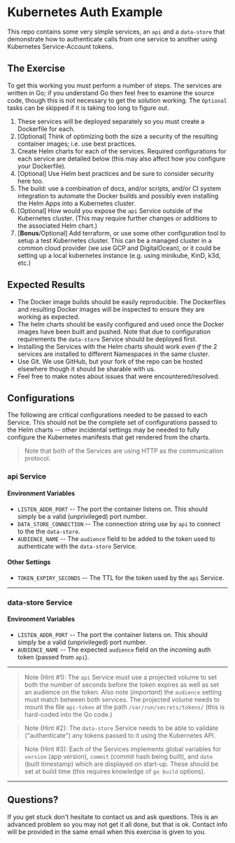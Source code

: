 # Kubernetes Auth Example

This repo contains some very simple services, an `api` and a `data-store` that demonstrate how to authenticate calls from one service to another using Kubernetes Service-Account tokens.

## The Exercise

To get this working you must perform a number of steps.  The services are written in Go; if you understand Go then feel free to examine the source code, though this is not necessary to get the solution working.
The `Optional` tasks can be skipped if it is taking too long to figure out.

1. These services will be deployed separately so you must create a Dockerfile for each.
2. [Optional] Think of optimizing both the size a security of the resulting container images; i.e. use best practices.
3. Create Helm charts for each of the services.  Required configurations for each service are detailed below (this may also affect how you configure your Dockerfile).
4. [Optional] Use Helm best practices and be sure to consider security here too.
5. The build: use a combination of docs, and/or scripts, and/or CI system integration to automate the Docker builds and possibly even installing the Helm Apps into a Kubernetes cluster.
6. [Optional] How would you expose the `api` Service outside of the Kubernetes cluster.  (This may require further changes or additions to the associated Helm chart.)
7. [**Bonus**/Optional] Add terraform, or use some other configuration tool to setup a test Kubernetes cluster.  This can be a managed cluster in a common cloud provider (we use GCP and DigitalOcean), or it could be setting up a local kubernetes instance (e.g. using minikube, KinD, k3d, etc.)

## Expected Results

 - The Docker image builds should be easily reproducible. The Dockerfiles and resulting Docker images will be inspected to ensure they are working as expected.
 - The helm charts should be easily configured and used once the Docker images have been built and pushed.  Note that due to configuration requirements the `data-store` Service should be deployed first.
 - Installing the Services with the Helm charts should work *even if* the 2 services are installed to different Namespaces in the same cluster.
 - Use Git.  We use GitHub, but your fork of the repo can be hosted elsewhere though it should be sharable with us.
 - Feel free to make notes about issues that were encountered/resolved.

## Configurations
 
 The following are critical configurations needed to be passed to each Service.  This should not be the complete set of configurations passed to the Helm charts -- other incidental settings may be needed to fully configure the Kubernetes manifests that get rendered from the charts.
 
 > Note that both of the Services are using HTTP as the communication protocol.
 
### api Service
 
#### Environment Variables

- `LISTEN_ADDR_PORT` -- The port the container listens on.  This should simply be a valid (unprivileged) port number.
- `DATA_STORE_CONNECTION` -- The connection string use by `api` to connect to the the `data-store`.
- `AUDIENCE_NAME` -- The `audience` field to be added to the token used to authenticate with the `data-store` Service.
 
#### Other Settings

- `TOKEN_EXPIRY_SECONDS` -- The TTL for the token used by the `api` Service.
 
 ---

### data-store Service

#### Environment Variables

- `LISTEN_ADDR_PORT` -- The port the container listens on.  This should simply be a valid (unprivileged) port number.
- `AUDIENCE_NAME` -- The expected `audience` field on the incoming auth token (passed from `api`).

---
 
 > Note (Hint #1): The `api` Service must use a projected volume to set both the number of seconds before the token expires as well as set an audience on the token.  Also note (*important*) the `audience` setting must match between both services.  The projected volume needs to mount the file `api-token` at the path `/var/run/secrets/tokens/` (this is hard-coded into the Go code.)
 
 > Note (Hint #2): The `data-store` Service needs to be able to validate ("authenticate") any tokens passed to it using the Kubernetes API.

 > Note (Hint #3): Each of the Services implements global variables for `version` (app version), `commit` (commit hash being built), and `date` (built timestamp) which are displayed on start-up.  These should be set at build time (this requires knowledge of `go build` options).

---

## Questions?

If you get stuck don't hesitate to contact us and ask questions.  This is an advanced problem so you may not get it all done, but that is ok.  Contact info will be provided in the same email when this exercise is given to you.
